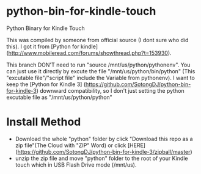 python-bin-for-kindle-touch
===========================

Python Binary for Kindle Touch

This was compiled by someone from official source (I dont sure who did this). 
I got it from [Python for kindle] (http://www.mobileread.com/forums/showthread.php?t=153930). 


This branch DON'T need to run "source /mnt/us/python/pythonenv". 
You can just use it directly by excute the file "/mnt/us/python/bin/python" (This "excutable file"/"script file" include the Variable from pythonenv). 
I want to keep the [Python for Kindle 3] (https://github.com/SotongDJ/python-bin-for-kindle-3) downward compatibility, so I don't just setting the python excutable file as "/mnt/us/python/python"


Install Method
============================
* Download the whole "python" folder by click "Download this repo as a zip file"(The Cloud with "ZIP" Word) or click [HERE] (https://github.com/SotongDJ/python-bin-for-kindle-3/zipball/master)
* unzip the zip file and move "python" folder to the root of your Kindle touch which in USB Flash Drive mode (/mnt/us).
